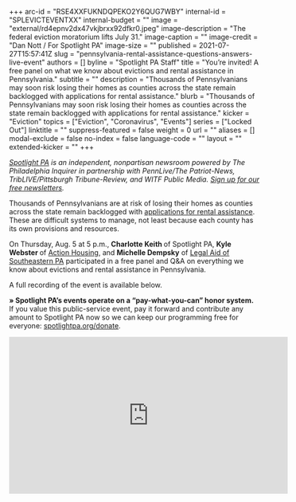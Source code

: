 +++
arc-id = "RSE4XXFUKNDQPEKO2Y6QUG7WBY"
internal-id = "SPLEVICTEVENTXX"
internal-budget = ""
image = "external/rd4epnv2dx47vkjbrxx92dfkr0.jpeg"
image-description = "The federal eviction moratorium lifts July 31."
image-caption = ""
image-credit = "Dan Nott / For Spotlight PA"
image-size = ""
published = 2021-07-27T15:57:41Z
slug = "pennsylvania-rental-assistance-questions-answers-live-event"
authors = []
byline = "Spotlight PA Staff"
title = "You’re invited! A free panel on what we know about evictions and rental assistance in Pennsylvania."
subtitle = ""
description = "Thousands of Pennsylvanians may soon risk losing their homes as counties across the state remain backlogged with applications for rental assistance."
blurb = "Thousands of Pennsylvanians may soon risk losing their homes as counties across the state remain backlogged with applications for rental assistance."
kicker = "Eviction"
topics = ["Eviction", "Coronavirus", "Events"]
series = ["Locked Out"]
linktitle = ""
suppress-featured = false
weight = 0
url = ""
aliases = []
modal-exclude = false
no-index = false
language-code = ""
layout = ""
extended-kicker = ""
+++

<a href="https://www.spotlightpa.org/"><i>Spotlight PA</i></a><i> is an independent, nonpartisan newsroom powered by The Philadelphia Inquirer in partnership with PennLive/The Patriot-News, TribLIVE/Pittsburgh Tribune-Review, and WITF Public Media. </i><a href="https://www.spotlightpa.org/newsletters"><i>Sign up for our free newsletters</i></a><i>.</i>

Thousands of Pennsylvanians are at risk of losing their homes as counties across the state remain backlogged with <a href="https://www.dhs.pa.gov/ERAP/Pages/ERAP.aspx" target="_blank">applications for rental assistance</a>. These are difficult systems to manage, not least because each county has its own provisions and resources.

On Thursday, Aug. 5 at 5 p.m., <b>Charlotte Keith </b>of Spotlight PA, <b>Kyle Webster </b>of <a href="https://actionhousing.org/" target="_blank">Action Housing</a>, and <b>Michelle Dempsky</b> of <a href="https://www.lasp.org/" target="_blank">Legal Aid of Southeastern PA</a> participated in a free panel and Q&amp;A on everything we know about evictions and rental assistance in Pennsylvania.

A full recording of the event is available below.

<b>» Spotlight PA’s events operate on a “pay-what-you-can” honor system.</b> If you value this public-service event, pay it forward and contribute any amount to Spotlight PA now so we can keep our programming free for everyone: <a href="http://spotlightpa.org/donate">spotlightpa.org/donate</a>.

<iframe width="560" height="315" src="https://www.youtube.com/embed/b3RzLMjq-Y4?feature=oembed" frameborder="0" allow="accelerometer; autoplay; clipboard-write; encrypted-media; gyroscope; picture-in-picture" allowfullscreen></iframe>
